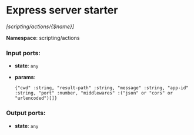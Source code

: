 # Express server starter

_[scripting/actions/{$name}]_

__Namespace__: scripting/actions

### Input ports:

* __state__: ` any `


* __params__: 
    ```
    {"cwd" :string, "result-path" :string, "message" :string, "app-id" :string, "port" :number, "middlewares" :("json" or "cors" or "urlencoded")[]}
    ```

### Output ports:

* __state__: ` any `

